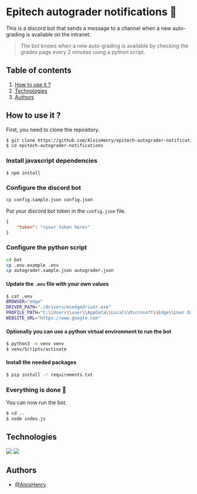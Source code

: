 # Epitech autograder notifications 🐡

This is a discord bot that sends a message to a channel when a new auto-grading is available on the intranet. 

> The bot knows when a new auto-grading is available by checking the grades page every 2 minutes using a python script.

## Table of contents
1. [How to use it ?](#how-to-use-it-)
2. [Technologies](#technologies)
3. [Authors](#authors)

## How to use it ?

First, you need to clone the repository.

```bash
$ git clone https://github.com/AlxisHenry/epitech-autograder-notifications.git
$ cd epitech-autograder-notifications
```

### Install javascript dependencies

```
$ npm install
```

### Configure the discord bot

```bash
cp config.sample.json config.json
```

Put your discord bot token in the `config.json` file.

```json
{
	"token": "<your token here>"
}
```

### Configure the python script

```bash
cd bot
cp .env.example .env
cp autograder.sample.json autograder.json
```

#### Update the `.env` file with your own values

```bash
$ cat .env
BROWSER="edge"
DRIVER_PATH="./drivers/msedgedriver.exe"
PROFILE_PATH="C:\\Users\\user\\AppData\\Local\\Microsoft\\Edge\\User Data\\Default"
WEBSITE_URL="https://www.google.com"
```

#### Optionally you can use a python virtual environment to run the bot

```bash
$ python3 -m venv venv
$ venv/Scripts/activate
```

#### Install the needed packages

```bash
$ pip install -r requirements.txt
```

### Everything is done :tada:

You can now run the bot.

```bash
$ cd ..
$ node index.js
```

## Technologies

![](https://img.shields.io/badge/javascript-%2320232a.svg?style=for-the-badge&logo=javascript&color=20232a)
![](https://img.shields.io/badge/python-%2320232a.svg?style=for-the-badge&logo=python&color=20232a)

## Authors

- [@AlxisHenry](https://github.com/AlxisHenry)
